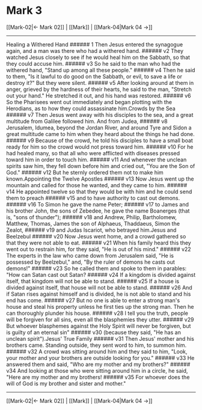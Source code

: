 # Mark 3

[[Mark-02|← Mark 02]] | [[Mark]] | [[Mark-04|Mark 04 →]]
***

Healing a Withered Hand ###### 1 Then Jesus entered the synagogue again, and a man was there who had a withered hand. ###### v2 They watched Jesus closely to see if he would heal him on the Sabbath, so that they could accuse him. ###### v3 So he said to the man who had the withered hand, "Stand up among all these people." ###### v4 Then he said to them, "Is it lawful to do good on the Sabbath, or evil, to save a life or destroy it?" But they were silent. ###### v5 After looking around at them in anger, grieved by the hardness of their hearts, he said to the man, "Stretch out your hand." He stretched it out, and his hand was restored. ###### v6 So the Pharisees went out immediately and began plotting with the Herodians, as to how they could assassinate him.Crowds by the Sea ###### v7 Then Jesus went away with his disciples to the sea, and a great multitude from Galilee followed him. And from Judea, ###### v8 Jerusalem, Idumea, beyond the Jordan River, and around Tyre and Sidon a great multitude came to him when they heard about the things he had done. ###### v9 Because of the crowd, he told his disciples to have a small boat ready for him so the crowd would not press toward him. ###### v10 For he had healed many, so that all who were afflicted with diseases pressed toward him in order to touch him. ###### v11 And whenever the unclean spirits saw him, they fell down before him and cried out, "You are the Son of God." ###### v12 But he sternly ordered them not to make him known.Appointing the Twelve Apostles ###### v13 Now Jesus went up the mountain and called for those he wanted, and they came to him. ###### v14 He appointed twelve so that they would be with him and he could send them to preach ###### v15 and to have authority to cast out demons. ###### v16 To Simon he gave the name Peter; ###### v17 to James and his brother John, the sons of Zebedee, he gave the name Boanerges (that is, "sons of thunder"); ###### v18 and Andrew, Philip, Bartholomew, Matthew, Thomas, James the son of Alphaeus, Thaddaeus, Simon the Zealot, ###### v19 and Judas Iscariot, who betrayed him.Jesus and Beelzebul ###### v20 Now Jesus went home, and a crowd gathered so that they were not able to eat. ###### v21 When his family heard this they went out to restrain him, for they said, "He is out of his mind." ###### v22 The experts in the law who came down from Jerusalem said, "He is possessed by Beelzebul," and, "By the ruler of demons he casts out demons!" ###### v23 So he called them and spoke to them in parables: "How can Satan cast out Satan? ###### v24 If a kingdom is divided against itself, that kingdom will not be able to stand. ###### v25 If a house is divided against itself, that house will not be able to stand. ###### v26 And if Satan rises against himself and is divided, he is not able to stand and his end has come. ###### v27 But no one is able to enter a strong man's house and steal his property unless he first ties up the strong man. Then he can thoroughly plunder his house. ###### v28 I tell you the truth, people will be forgiven for all sins, even all the blasphemies they utter. ###### v29 But whoever blasphemes against the Holy Spirit will never be forgiven, but is guilty of an eternal sin" ###### v30 (because they said, "He has an unclean spirit").Jesus' True Family ###### v31 Then Jesus' mother and his brothers came. Standing outside, they sent word to him, to summon him. ###### v32 A crowd was sitting around him and they said to him, "Look, your mother and your brothers are outside looking for you." ###### v33 He answered them and said, "Who are my mother and my brothers?" ###### v34 And looking at those who were sitting around him in a circle, he said, "Here are my mother and my brothers! ###### v35 For whoever does the will of God is my brother and sister and mother."

***
[[Mark-02|← Mark 02]] | [[Mark]] | [[Mark-04|Mark 04 →]]
